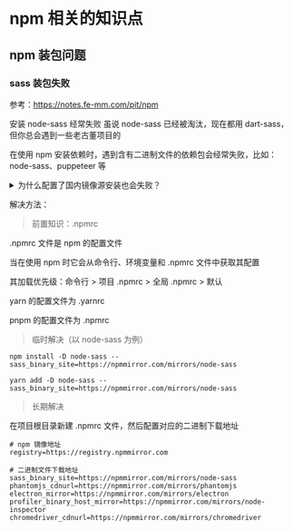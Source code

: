 # npm 相关的知识点




## npm 装包问题




### sass 装包失败

参考：https://notes.fe-mm.com/pit/npm


安装 node-sass 经常失败
虽说 node-sass 已经被淘汰，现在都用 dart-sass，但你总会遇到一些老古董项目的

在使用 npm 安装依赖时，遇到含有二进制文件的依赖包会经常失败，比如：node-sass、puppeteer 等


<details>
<summary>为什么配置了国内镜像源安装也会失败？</summary>

配置的国内镜像源只对 npm 包生效，而其中包含的二进制文件使用的是专门的下载地址，需要单独配置

比如 node-sass 需要配置 sass_binary_site，其源码如下：

```js
function getBinaryUrl() {
  var site =
    getArgument('--sass-binary-site') ||
    process.env.SASS_BINARY_SITE ||
    process.env.npm_config_sass_binary_site ||
    (pkg.nodeSassConfig && pkg.nodeSassConfig.binarySite) ||
    'https://github.com/sass/node-sass/releases/download'

  return [site, 'v' + pkg.version, getBinaryName()].join('/')
}
```

其默认地址是 github，而因为一些原因导致咱们安装失败所以也正常
</details>




解决方法：

> 前置知识：.npmrc

.npmrc 文件是 npm 的配置文件

当在使用 npm 时它会从命令行、环境变量和 .npmrc 文件中获取其配置

其加载优先级：命令行 > 项目 .npmrc > 全局 .npmrc > 默认

yarn 的配置文件为 .yarnrc

pnpm 的配置文件为 .npmrc


> 临时解决（以 node-sass 为例）

```shell
npm install -D node-sass --sass_binary_site=https://npmmirror.com/mirrors/node-sass

yarn add -D node-sass --sass_binary_site=https://npmmirror.com/mirrors/node-sass
```

> 长期解决

在项目根目录新建 .npmrc 文件，然后配置对应的二进制下载地址

```shell
# npm 镜像地址
registry=https://registry.npmmirror.com

# 二进制文件下载地址
sass_binary_site=https://npmmirror.com/mirrors/node-sass
phantomjs_cdnurl=https://npmmirror.com/mirrors/phantomjs
electron_mirror=https://npmmirror.com/mirrors/electron
profiler_binary_host_mirror=https://npmmirror.com/mirrors/node-inspector
chromedriver_cdnurl=https://npmmirror.com/mirrors/chromedriver
```